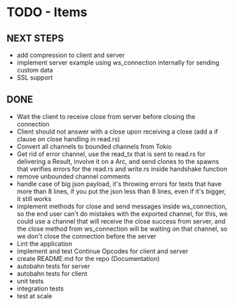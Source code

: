 # TODO - Items


## NEXT STEPS

- add compression to client and server
- implement server example using ws_connection internally for sending custom data
- SSL support

## DONE

- Wait the client to receive close from server before closing the connection
- Client should not answer with a close upon receiving a close (add a if clause on close handling in read.rs)
- Convert all channels to bounded channels from Tokio
- Get rid of error channel, use the read_tx that is sent to read.rs for delivering a Result, involve it on a Arc, and send clones
  to the spawns that verifies errors for the read.rs and write.rs inside handshake function
- remove unbounded channel comments
- handle case of big json payload, it's throwing errors for texts that have more than 8 lines, if you put the json less than 8 lines, even if it's bigger, it still works
- implement methods for close and send messages inside ws_connection, so the end user can't do mistakes with the exported channel,
  for this, we could use a channel that will receive the close success from server, and the close method from ws_connection will be waiting
  on that channel, so we don't close the connection before the server
- Lint the application
- implement and test Continue Opcodes for client and server
- create README.md for the repo (Documentation)
- autobahn tests for server
- autobahn tests for client
- unit tests
- integration tests
- test at scale